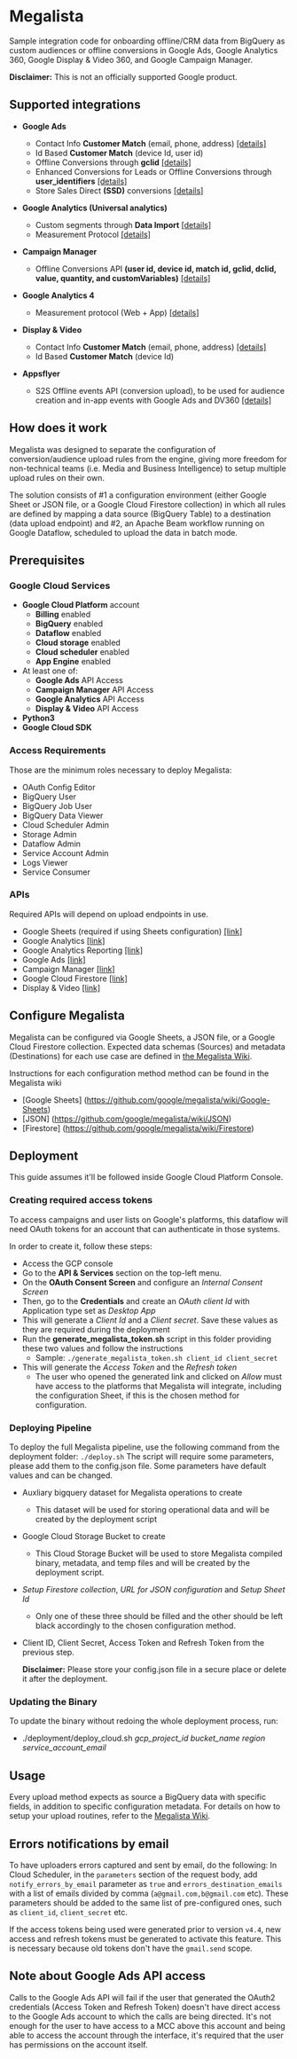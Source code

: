 # Megalista

Sample integration code for onboarding offline/CRM data from BigQuery as custom audiences or offline conversions in Google Ads, Google Analytics 360, Google Display & Video 360, and Google Campaign Manager.

**Disclaimer:** This is not an officially supported Google product.

## Supported integrations
- **Google Ads**
  - Contact Info **Customer Match** (email, phone, address) [[details]](https://support.google.com/google-ads/answer/6379332?&ref_topic=6296507)
  - Id Based **Customer Match** (device Id, user id)
  - Offline Conversions through **gclid** [[details]](https://support.google.com/google-ads/answer/2998031?)
  - Enhanced Conversions for Leads or Offline Conversions through **user_identifiers** [[details]](https://support.google.com/google-ads/answer/9888656#leads)
  - Store Sales Direct **(SSD)** conversions [[details]](https://support.google.com/google-ads/answer/9995886?hl=en)

- **Google Analytics (Universal analytics)**
  - Custom segments through **Data Import** [[details]](https://support.google.com/analytics/answer/3191589?hl=en)
  - Measurement Protocol [[details]](https://developers.google.com/analytics/devguides/collection/protocol/v1#:~:text=Measurement%20Protocol%20Overview%20bookmark_border&text=The%20Google%20Analytics%20Measurement%20Protocol,directly%20to%20Google%20Analytics%20servers.)

- **Campaign Manager**
  - Offline Conversions API **(user id, device id, match id, gclid, dclid, value, quantity, and customVariables)** [[details]](https://developers.google.com/doubleclick-advertisers/guides/conversions_upload)

- **Google Analytics 4**
  - Measurement protocol (Web + App) [[details]](https://developers.google.com/analytics/devguides/collection/protocol/ga4)

- **Display & Video**
  - Contact Info **Customer Match** (email, phone, address) [[details]](https://support.google.com/displayvideo/answer/9539301?hl=en)
  - Id Based **Customer Match** (device Id)

- **Appsflyer**
  - S2S Offline events API (conversion upload), to be used for audience creation and in-app events with Google Ads and DV360 [[details]](https://support.appsflyer.com/hc/en-us/articles/207034486-API-de-eventos-de-servidor-para-servidor-S2S-mobile-para-mobile)

## How does it work
Megalista was designed to separate the configuration of conversion/audience upload rules from the engine, giving more freedom for non-technical teams (i.e. Media and Business Intelligence) to setup multiple upload rules on their own.

The solution consists of #1 a configuration environment (either Google Sheet or JSON file, or a Google Cloud Firestore collection) in which all rules are defined by mapping a data source (BigQuery Table) to a destination (data upload endpoint) and #2, an Apache Beam workflow running on Google Dataflow, scheduled to upload the data in batch mode.

## Prerequisites

### Google Cloud Services
- **Google Cloud Platform** account
  - **Billing** enabled
  - **BigQuery** enabled
  - **Dataflow** enabled
  - **Cloud storage** enabled
  - **Cloud scheduler** enabled
  - **App Engine** enabled
- At least one of:
  - **Google Ads** API Access
  - **Campaign Manager** API Access
  - **Google Analytics** API Access
  - **Display & Video** API Access
- **Python3**
- **Google Cloud SDK**

### Access Requirements
Those are the minimum roles necessary to deploy Megalista:
- OAuth Config Editor
- BigQuery User
- BigQuery Job User
- BigQuery Data Viewer
- Cloud Scheduler Admin
- Storage Admin
- Dataflow Admin
- Service Account Admin
- Logs Viewer
- Service Consumer

### APIs
Required APIs will depend on upload endpoints in use.
- Google Sheets (required if using Sheets configuration) [[link]](https://console.cloud.google.com/apis/library/sheets.googleapis.com)
- Google Analytics [[link]](https://console.cloud.google.com/apis/library/analytics.googleapis.com)
- Google Analytics Reporting [[link]](https://console.cloud.google.com/apis/library/analyticsreporting.googleapis.com)
- Google Ads [[link]](https://console.cloud.google.com/apis/library/googleads.googleapis.com)
- Campaign Manager [[link]](https://console.cloud.google.com/apis/library/dfareporting.googleapis.com)
- Google Cloud Firestore [[link]](https://console.cloud.google.com/apis/library/firestore.googleapis.com)
- Display & Video [[link]](https://console.cloud.google.com/apis/library/displayvideo.googleapis.com)

## Configure Megalista
Megalista can be configured via Google Sheets, a JSON file, or a Google Cloud Firestore collection. Expected data schemas (Sources) and metadata (Destinations) for each use case are defined in [the Megalista Wiki](https://github.com/google/megalista/wiki).

Instructions for each configuration method method can be found in the Megalista wiki
- [Google Sheets] (https://github.com/google/megalista/wiki/Google-Sheets)
- [JSON] (https://github.com/google/megalista/wiki/JSON)
- [Firestore] (https://github.com/google/megalista/wiki/Firestore)

## Deployment

This guide assumes it'll be followed inside Google Cloud Platform Console.

### Creating required access tokens
To access campaigns and user lists on Google's platforms, this dataflow will need OAuth tokens for an account that can authenticate in those systems.

In order to create it, follow these steps:
 - Access the GCP console
 - Go to the **API & Services** section on the top-left menu.
 - On the **OAuth Consent Screen** and configure an *Internal Consent Screen*
 - Then, go to the **Credentials** and create an *OAuth client Id* with Application type set as *Desktop App*
 - This will generate a *Client Id* and a *Client secret*. Save these values as they are required during the deployment
 - Run the **generate_megalista_token.sh** script in this folder providing these two values and follow the instructions
   - Sample: `./generate_megalista_token.sh client_id client_secret`
 - This will generate the *Access Token* and the *Refresh token*
   -  The user who opened the generated link and clicked on *Allow* must have access to the platforms that Megalista will integrate, including the configuration Sheet, if this is the chosen method for configuration.

### Deploying Pipeline
To deploy the full Megalista pipeline, use the following command from the deployment folder:
`./deploy.sh`
The script will require some parameters, please add them to the config.json file. Some parameters have default values and can be
changed.
- Auxliary bigquery dataset for Megalista operations to create
  - This dataset will be used for storing operational data and will be created by the deployment script
- Google Cloud Storage Bucket to create
  - This Cloud Storage Bucket will be used to store Megalista compiled binary, metadata, and temp files and will be created by the deployment script.
- *Setup Firestore collection*, *URL for JSON configuration* and *Setup Sheet Id*
  - Only one of these three should be filled and the other should be left black accordingly to the chosen configuration method.
- Client ID, Client Secret, Access Token and Refresh Token from the previous step.

  **Disclaimer:** Please store your config.json file in a secure place or delete it after the deployment.

### Updating the Binary
To update the binary without redoing the whole deployment process, run:
- ./deployment/deploy_cloud.sh *gcp_project_id* *bucket_name* *region* *service_account_email*

## Usage
Every upload method expects as source a BigQuery data with specific fields, in addition to specific configuration metadata. For details on how to setup your upload routines, refer to the [Megalista Wiki](https://github.com/google/megalista/wiki).

## Errors notifications by email
To have uploaders errors captured and sent by email, do the following:
In Cloud Scheduler, in the `parameters` section of the request body, add `notify_errors_by_email` parameter as `true` and `errors_destination_emails` with a list of emails divided by comma (`a@gmail.com,b@gmail.com` etc).
These parameters should be added to the same list of pre-configured ones, such as `client_id`, `client_secret` etc.

If the access tokens being used were generated prior to version `v4.4`, new access and refresh tokens must be generated to activate this feature. This is necessary because old tokens don't have the `gmail.send` scope.



## Note about Google Ads API access
Calls to the Google Ads API will fail if the user that generated the OAuth2 credentials (Access Token and Refresh Token) doesn't have direct access to the Google Ads account to which the calls are being directed. It's not enough for the user to have access to a MCC above this account and being able to access the account through the interface, it's required that the user has permissions on the account itself.
